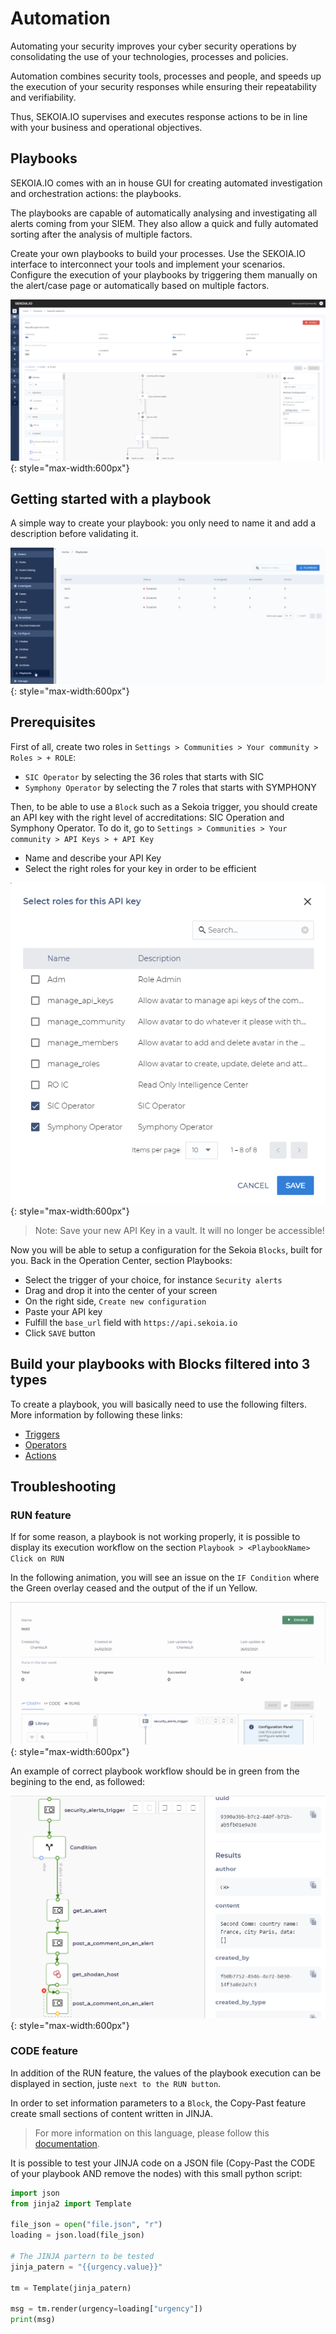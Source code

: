 # Automation

Automating your security improves your cyber security operations by consolidating the use of your technologies, processes and policies.

Automation combines security tools, processes and people, and speeds up the execution of your security responses while ensuring their repeatability and verifiability.

Thus, SEKOIA.IO supervises and executes response actions to be in line with your business and operational objectives.

## Playbooks

SEKOIA.IO comes with an in house GUI for creating automated investigation and orchestration actions: the playbooks.

The playbooks are capable of automatically analysing and investigating all alerts coming from your SIEM. They also allow a quick and fully automated sorting after the analysis of multiple factors.

Create your own playbooks to build your processes. Use the SEKOIA.IO interface to interconnect your tools and implement your scenarios. Configure the execution of your playbooks by triggering them manually on the alert/case page or automatically based on multiple factors.

![SEKOIA.IO Operation Center playbook overview](../assets/operation_center/playbooks/overview_playbook.png){: style="max-width:600px"}

## Getting started with a playbook

A simple way to create your playbook: you only need to name it and add a description before validating it.

![SEKOIA.IO Operation Center playbook creation gif](../assets/operation_center/playbooks/create_a_playbook.gif){: style="max-width:600px"}

## Prerequisites

First of all, create two roles in `Settings > Communities > Your community > Roles > + ROLE`:
- `SIC Operator` by selecting the 36 roles that starts with SIC
- `Symphony Operator` by selecting the 7 roles that starts with SYMPHONY

Then, to be able to use a `Block` such as a Sekoia trigger, you should create an API key with the right level of accreditations: SIC Operation and Symphony Operator.
To do it, go to `Settings > Communities > Your community > API Keys > + API Key`
- Name and describe your API Key
- Select the right roles for your key in order to be efficient

![SEKOIA.IO User Center API Key creation](../assets/operation_center/playbooks/create_an_api_key.png){: style="max-width:600px"}

> Note: Save your new API Key in a vault. It will no longer be accessible! 

Now you will be able to setup a configuration for the Sekoia `Blocks`, built for you.
Back in the Operation Center, section Playbooks: 

- Select the trigger of your choice, for instance `Security alerts`
- Drag and drop it into the center of your screen
- On the right side, `Create new configuration`
- Paste your API key
- Fulfill the `base_url` field with `https://api.sekoia.io`
- Click `SAVE` button

## Build your playbooks with Blocks filtered into 3 types

To create a playbook, you will basically need to use the following filters. More information by following these links:

- [Triggers](triggers.md)
- [Operators](operators.md)
- [Actions](actions.md)

## Troubleshooting

### RUN feature
If for some reason, a playbook is not working properly, it is possible to display its execution workflow on the section `Playbook > <PlaybookName> Click on RUN`

In the following animation, you will see an issue on the `IF Condition` where the Green overlay ceased and the output of the if un Yellow.

![SEKOIA.IO Operation Center RUN Feature](../assets/operation_center/playbooks/playbook_in_error.gif){: style="max-width:600px"}

An example of correct playbook workflow should be in green from the begining to the end, as followed:

![SEKOIA.IO Operation Center RUN Feature 2](../assets/operation_center/playbooks/troubleshooting_running.png){: style="max-width:600px"}

### CODE feature
In addition of the RUN feature, the values of the playbook execution can be displayed in section, juste `next to the RUN button`.

In order to set information parameters to a `Block`, the Copy-Past feature create small sections of content written in JINJA.
> For more information on this language, please follow this [documentation](https://jinja.palletsprojects.com/en/2.10.x/templates/).

It is possible to test your JINJA code on a JSON file (Copy-Past the CODE of your playbook AND remove the nodes) with this small python script:

```python
import json
from jinja2 import Template 

file_json = open("file.json", "r") 
loading = json.load(file_json)

# The JINJA partern to be tested
jinja_patern = "{{urgency.value}}"

tm = Template(jinja_patern)

msg = tm.render(urgency=loading["urgency"])
print(msg)
```
